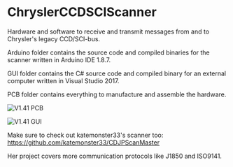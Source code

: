 # ChryslerCCDSCIScanner
Hardware and software to receive and transmit messages from and to Chrysler's legacy CCD/SCI-bus.

Arduino folder contains the source code and compiled binaries for the scanner written in Arduino IDE 1.8.7.

GUI folder contains the C# source code and compiled binary for an external computer written in Visual Studio 2017.

PCB folder contains everything to manufacture and assemble the hardware.

![V1.41 PCB](https://chryslerccdsci.files.wordpress.com/2019/08/img_20190824_114650_02.jpg)

![V1.41 GUI](https://chryslerccdsci.files.wordpress.com/2019/09/sci-bus_set_minimum_idle_speed_01.png)

Make sure to check out katemonster33's scanner too: https://github.com/katemonster33/CDJPScanMaster

Her project covers more communication protocols like J1850 and ISO9141. 
